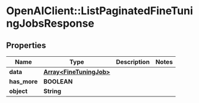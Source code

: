# OpenAIClient::ListPaginatedFineTuningJobsResponse

## Properties
Name | Type | Description | Notes
------------ | ------------- | ------------- | -------------
**data** | [**Array&lt;FineTuningJob&gt;**](FineTuningJob.md) |  | 
**has_more** | **BOOLEAN** |  | 
**object** | **String** |  | 

